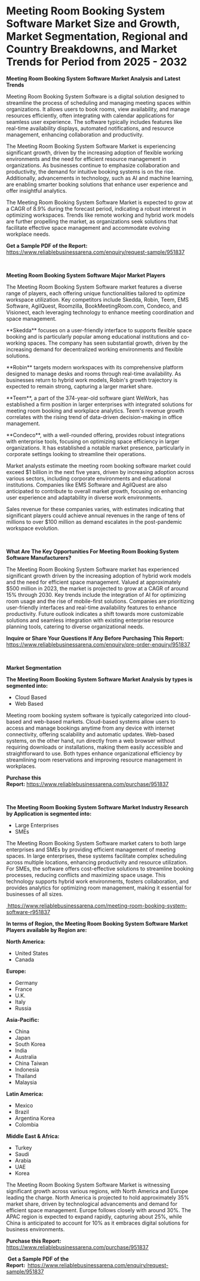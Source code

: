 <p><h1>Meeting Room Booking System Software Market Size and Growth, Market Segmentation, Regional and Country Breakdowns, and Market Trends for Period from 2025 -  2032</h1></p><p><strong>Meeting Room Booking System Software Market Analysis and Latest Trends</strong></p>
<p><p>Meeting Room Booking System Software is a digital solution designed to streamline the process of scheduling and managing meeting spaces within organizations. It allows users to book rooms, view availability, and manage resources efficiently, often integrating with calendar applications for seamless user experience. The software typically includes features like real-time availability displays, automated notifications, and resource management, enhancing collaboration and productivity.</p><p>The Meeting Room Booking System Software Market is experiencing significant growth, driven by the increasing adoption of flexible working environments and the need for efficient resource management in organizations. As businesses continue to emphasize collaboration and productivity, the demand for intuitive booking systems is on the rise. Additionally, advancements in technology, such as AI and machine learning, are enabling smarter booking solutions that enhance user experience and offer insightful analytics.</p><p>The Meeting Room Booking System Software Market is expected to grow at a CAGR of 8.9% during the forecast period, indicating a robust interest in optimizing workspaces. Trends like remote working and hybrid work models are further propelling the market, as organizations seek solutions that facilitate effective space management and accommodate evolving workplace needs.</p></p>
<p><strong>Get a Sample PDF of the Report:&nbsp;</strong> <a href="https://www.reliablebusinessarena.com/enquiry/request-sample/951837?utm_campaign=3255&utm_medium=2&utm_source=Github&utm_content=ia&utm_term=17042025&utm_id=meeting-room-booking-system-software">https://www.reliablebusinessarena.com/enquiry/request-sample/951837</a></p>
<p>&nbsp;</p>
<p><strong>Meeting Room Booking System Software Major Market Players</strong></p>
<p><p>The Meeting Room Booking System Software market features a diverse range of players, each offering unique functionalities tailored to optimize workspace utilization. Key competitors include Skedda, Robin, Teem, EMS Software, AgilQuest, Roomzilla, BookMeetingRoom.com, Condeco, and Visionect, each leveraging technology to enhance meeting coordination and space management.</p><p>**Skedda** focuses on a user-friendly interface to supports flexible space booking and is particularly popular among educational institutions and co-working spaces. The company has seen substantial growth, driven by the increasing demand for decentralized working environments and flexible solutions.</p><p>**Robin** targets modern workspaces with its comprehensive platform designed to manage desks and rooms through real-time availability. As businesses return to hybrid work models, Robin's growth trajectory is expected to remain strong, capturing a larger market share.</p><p>**Teem**, a part of the 374-year-old software giant WeWork, has established a firm position in larger enterprises with integrated solutions for meeting room booking and workplace analytics. Teem's revenue growth correlates with the rising trend of data-driven decision-making in office management.</p><p>**Condeco**, with a well-rounded offering, provides robust integrations with enterprise tools, focusing on optimizing space efficiency in larger organizations. It has established a notable market presence, particularly in corporate settings looking to streamline their operations.</p><p>Market analysts estimate the meeting room booking software market could exceed $1 billion in the next five years, driven by increasing adoption across various sectors, including corporate environments and educational institutions. Companies like EMS Software and AgilQuest are also anticipated to contribute to overall market growth, focusing on enhancing user experience and adaptability in diverse work environments.</p><p>Sales revenue for these companies varies, with estimates indicating that significant players could achieve annual revenues in the range of tens of millions to over $100 million as demand escalates in the post-pandemic workspace evolution.</p></p>
<p>&nbsp;</p>
<p><strong>What Are The Key Opportunities For Meeting Room Booking System Software Manufacturers?</strong></p>
<p><p>The Meeting Room Booking System Software market has experienced significant growth driven by the increasing adoption of hybrid work models and the need for efficient space management. Valued at approximately $500 million in 2023, the market is projected to grow at a CAGR of around 15% through 2030. Key trends include the integration of AI for optimizing room usage and the rise of mobile-first solutions. Companies are prioritizing user-friendly interfaces and real-time availability features to enhance productivity. Future outlook indicates a shift towards more customizable solutions and seamless integration with existing enterprise resource planning tools, catering to diverse organizational needs.</p></p>
<p><strong>Inquire or Share Your Questions If Any Before Purchasing This Report:</strong> <a href="https://www.reliablebusinessarena.com/enquiry/pre-order-enquiry/951837?utm_campaign=3255&utm_medium=2&utm_source=Github&utm_content=ia&utm_term=17042025&utm_id=meeting-room-booking-system-software">https://www.reliablebusinessarena.com/enquiry/pre-order-enquiry/951837</a></p>
<p>&nbsp;</p>
<p><strong>Market Segmentation</strong></p>
<p><strong>The Meeting Room Booking System Software Market Analysis by types is segmented into:</strong></p>
<p><ul><li>Cloud Based</li><li>Web Based</li></ul></p>
<p><p>Meeting room booking system software is typically categorized into cloud-based and web-based markets. Cloud-based systems allow users to access and manage bookings anytime from any device with internet connectivity, offering scalability and automatic updates. Web-based systems, on the other hand, run directly from a web browser without requiring downloads or installations, making them easily accessible and straightforward to use. Both types enhance organizational efficiency by streamlining room reservations and improving resource management in workplaces.</p></p>
<p><strong>Purchase this Report:&nbsp;</strong><a href="https://www.reliablebusinessarena.com/purchase/951837?utm_campaign=3255&utm_medium=2&utm_source=Github&utm_content=ia&utm_term=17042025&utm_id=meeting-room-booking-system-software">https://www.reliablebusinessarena.com/purchase/951837</a></p>
<p>&nbsp;</p>
<p><strong>The Meeting Room Booking System Software Market Industry Research by Application is segmented into:</strong></p>
<p><ul><li>Large Enterprises</li><li>SMEs</li></ul></p>
<p><p>The Meeting Room Booking System Software market caters to both large enterprises and SMEs by providing efficient management of meeting spaces. In large enterprises, these systems facilitate complex scheduling across multiple locations, enhancing productivity and resource utilization. For SMEs, the software offers cost-effective solutions to streamline booking processes, reducing conflicts and maximizing space usage. This technology supports hybrid work environments, fosters collaboration, and provides analytics for optimizing room management, making it essential for businesses of all sizes.</p></p>
<p><a href="https://www.reliablebusinessarena.com/meeting-room-booking-system-software-r951837?utm_campaign=3255&utm_medium=2&utm_source=Github&utm_content=ia&utm_term=17042025&utm_id=meeting-room-booking-system-software">&nbsp;https://www.reliablebusinessarena.com/meeting-room-booking-system-software-r951837</a></p>
<p><strong>In terms of Region, the Meeting Room Booking System Software Market Players available by Region are:</strong></p>
<p>
    <p> <strong> North America: </strong>
        <ul>
            <li>United States</li>
            <li>Canada</li>
        </ul>
        </p> 
    <p> <strong> Europe: </strong>
        <ul>
            <li>Germany</li>
            <li>France</li>
            <li>U.K.</li>
            <li>Italy</li>
            <li>Russia</li>
        </ul>
        </p> 
    <p> <strong> Asia-Pacific: </strong>
        <ul>
            <li>China</li>
            <li>Japan</li>
            <li>South Korea</li>
            <li>India</li>
            <li>Australia</li>
            <li>China Taiwan</li>
            <li>Indonesia</li>
            <li>Thailand</li>
            <li>Malaysia</li>
        </ul>
        </p> 
    <p> <strong> Latin America: </strong>
        <ul>
            <li>Mexico</li>
            <li>Brazil</li>
            <li>Argentina Korea</li>
            <li>Colombia</li>
        </ul>
        </p> 
    <p> <strong> Middle East & Africa: </strong>
        <ul>
            <li>Turkey</li>
            <li>Saudi</li>
            <li>Arabia</li>
            <li>UAE</li>
            <li>Korea</li>
        </ul>
    </p>
    </p>
<p><p>The Meeting Room Booking System Software Market is witnessing significant growth across various regions, with North America and Europe leading the charge. North America is projected to hold approximately 35% market share, driven by technological advancements and demand for efficient space management. Europe follows closely with around 30%. The APAC region is expected to expand rapidly, capturing about 25%, while China is anticipated to account for 10% as it embraces digital solutions for business environments.</p></p>
<p><strong>Purchase this Report: </strong><a href="https://www.reliablebusinessarena.com/purchase/951837?utm_campaign=3255&utm_medium=2&utm_source=Github&utm_content=ia&utm_term=17042025&utm_id=meeting-room-booking-system-software">https://www.reliablebusinessarena.com/purchase/951837</a></p>
<p>&nbsp;<strong>Get a Sample PDF of the Report:&nbsp;&nbsp;</strong><a href="https://www.reliablebusinessarena.com/enquiry/request-sample/951837?utm_campaign=3255&utm_medium=2&utm_source=Github&utm_content=ia&utm_term=17042025&utm_id=meeting-room-booking-system-software">https://www.reliablebusinessarena.com/enquiry/request-sample/951837</a></p>
<p><strong></strong></p>
<p><p></p><p></p><p></p></p>